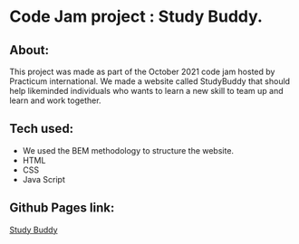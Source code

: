 # Code Jam project : Study Buddy.

## About:
This project was made as part of the October 2021 code jam hosted by Practicum international.
We made a website called StudyBuddy that should help likeminded individuals who wants to learn a new skill to team up and learn and work together.

## Tech used:
* We used the BEM methodology to structure the website.
* HTML
* CSS
* Java Script

## Github Pages link:
[Study Buddy](https://nitzanc07.github.io/Code-Jam_Good-enough-technologies/)
